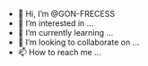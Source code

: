 - 👋 Hi, I’m @GON-FRECESS
- 👀 I’m interested in ...
- 🌱 I’m currently learning ...
- 💞️ I’m looking to collaborate on ...
- 📫 How to reach me ...

<!---
GON-FRECESS/GON-FRECESS is a ✨ special ✨ repository because its `README.md` (this file) appears on your GitHub profile.
You can click the Preview link to take a look at your changes.
--->
